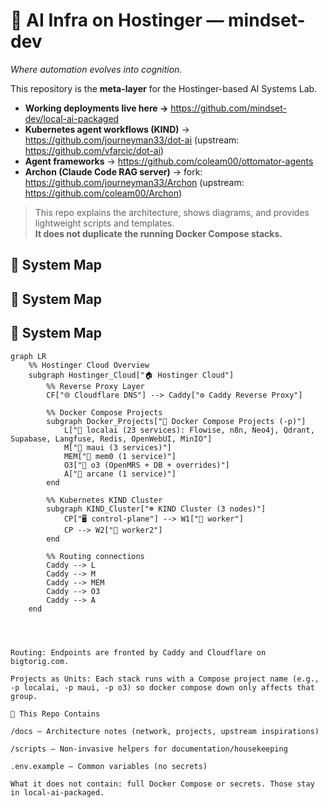 # 🧠 AI Infra on Hostinger — mindset-dev
*Where automation evolves into cognition.*

This repository is the **meta-layer** for the Hostinger-based AI Systems Lab.

- **Working deployments live here →** https://github.com/mindset-dev/local-ai-packaged
- **Kubernetes agent workflows (KIND)** → https://github.com/journeyman33/dot-ai (upstream: https://github.com/vfarcic/dot-ai)
- **Agent frameworks** → https://github.com/coleam00/ottomator-agents
- **Archon (Claude Code RAG server)** → fork: https://github.com/journeyman33/Archon (upstream: https://github.com/coleam00/Archon)

> This repo explains the architecture, shows diagrams, and provides lightweight scripts and templates.  
> **It does not duplicate the running Docker Compose stacks.**

## 🧩 System Map
## 🧩 System Map

## 🧩 System Map

```mermaid
graph LR
    %% Hostinger Cloud Overview
    subgraph Hostinger_Cloud["🏠 Hostinger Cloud"]
        %% Reverse Proxy Layer
        CF["🌐 Cloudflare DNS"] --> Caddy["⚙️ Caddy Reverse Proxy"]

        %% Docker Compose Projects
        subgraph Docker_Projects["🐳 Docker Compose Projects (-p)"]
            L["🧠 localai (23 services): Flowise, n8n, Neo4j, Qdrant, Supabase, Langfuse, Redis, OpenWebUI, MinIO"]
            M["🧩 maui (3 services)"]
            MEM["🧬 mem0 (1 service)"]
            O3["🏥 o3 (OpenMRS + DB + overrides)"]
            A["🔮 arcane (1 service)"]
        end

        %% Kubernetes KIND Cluster
        subgraph KIND_Cluster["☸️ KIND Cluster (3 nodes)"]
            CP["🖥️ control-plane"] --> W1["🧱 worker"]
            CP --> W2["🧱 worker2"]
        end

        %% Routing connections
        Caddy --> L
        Caddy --> M
        Caddy --> MEM
        Caddy --> O3
        Caddy --> A
    end




Routing: Endpoints are fronted by Caddy and Cloudflare on bigtorig.com.

Projects as Units: Each stack runs with a Compose project name (e.g., -p localai, -p maui, -p o3) so docker compose down only affects that group.

🧰 This Repo Contains

/docs — Architecture notes (network, projects, upstream inspirations)

/scripts — Non-invasive helpers for documentation/housekeeping

.env.example — Common variables (no secrets)

What it does not contain: full Docker Compose or secrets. Those stay in local-ai-packaged.

